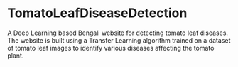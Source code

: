 # TomatoLeafDiseaseDetection
A Deep Learning based Bengali website for detecting tomato leaf diseases. The website is built using a Transfer Learning algorithm trained on a dataset of tomato leaf images to identify various diseases affecting the tomato plant.
